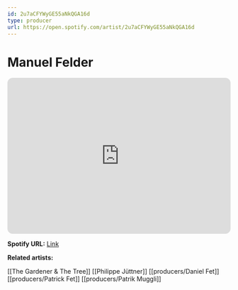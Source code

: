 ```yaml
---
id: 2u7aCFYWyGE55aNkQGA16d
type: producer
url: https://open.spotify.com/artist/2u7aCFYWyGE55aNkQGA16d
---
```

# Manuel Felder

<iframe style="border-radius:12px" src="https://open.spotify.com/embed/artist/2u7aCFYWyGE55aNkQGA16d" width="100%" height="352" frameBorder="0" allowfullscreen="" allow="autoplay; clipboard-write; encrypted-media; fullscreen; picture-in-picture" loading="lazy"></iframe>

**Spotify URL:** [Link](https://open.spotify.com/artist/2u7aCFYWyGE55aNkQGA16d)

**Related artists:**

[[The Gardener & The Tree]]
[[Philippe Jüttner]]
[[producers/Daniel Fet]]
[[producers/Patrick Fet]]
[[producers/Patrik Muggli]]
